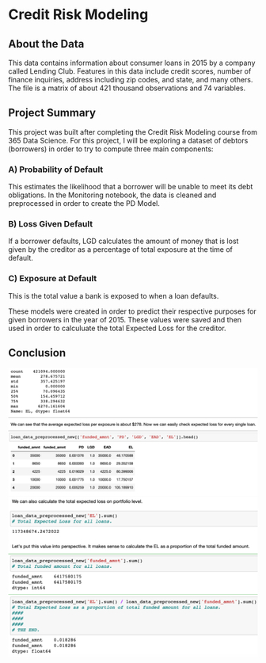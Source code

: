 # Credit Risk Modeling

## About the Data

This data contains information about consumer loans in 2015 by a company called Lending Club. Features in this data include credit scores, number of finance inquiries, address including zip codes, and state, and many others. The file is a matrix of about 421 thousand observations and 74 variables.

## Project Summary

This project was built after completing the Credit Risk Modeling course from 365 Data Science. For this project, I will be exploring a dataset of debtors (borrowers) in order to try to compute three main components:

### A) Probability of Default
This estimates the likelihood that a borrower will be unable to meet its debt obligations. In the Monitoring notebook, the data is cleaned and preprocessed in order to create the PD Model.

### B) Loss Given Default
If a borrower defaults, LGD calculates the amount of money that is lost given by the creditor as a percentage of total exposure at the time of default.

### C) Exposure at Default
This is the total value a bank is exposed to when a loan defaults.

These models were created in order to predict their respective purposes for given borrowers in the year of 2015. These values were saved and then used in order to calculuate the total Expected Loss for the creditor.

## Conclusion

<img src="https://github.com/andrew-alarcon17/Credit_Risk_Modeling/blob/master/Visualizations/Expected%20Loss.png" width="700">

<img src="https://github.com/andrew-alarcon17/Credit_Risk_Modeling/blob/master/Visualizations/Total%20Values.png" width="700">
